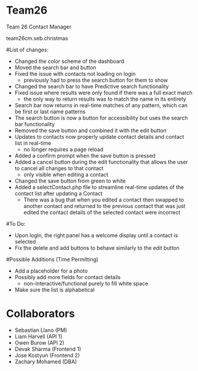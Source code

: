 # Team26
Team 26 Contact Manager

team26cm.seb.christmas

#List of changes:

- Changed the color scheme of the dashboard
- Moved the search bar and button
- Fixed the issue with contacts not loading on login
  - previously had to press the search button for them to show
- Changed the search bar to have Predictive search functionality
- Fixed issue where results were only found if there was a full exact match
  - the only way to return results was to match the name in its entirety
- Search bar now returns in real-time matches of any pattern, which can be first or last name patterns
- The search button is now a button for accessibility but uses the search bar functionality
- Removed the save button and combined it with the edit button
- Updates to contacts now properly update contact details and contact list in real-time
  - no longer requires a page reload
- Added a confirm prompt when the save button is pressed
- Added a cancel button during the edit functionality that allows the user to cancel all changes to that contact
  - only visible when editing a contact
- Changed the save button from green to white
- Added a selectContact.php file to streamline real-time updates of the contact list after updating a Contact
  - There was a bug that when you edited a contact then swapped to another contact and returned to the previous contact that was just edited the contact details of the selected contact were incorrect

#To Do:

- Upon login, the right panel has a welcome display until a contact is selected
- Fix the delete and add buttons to behave similarly to the edit button

#Possible Additions (Time Permitting)

- Add a placeholder for a photo
- Possibly add more fields for contact details
  - non-interactive/functional purely to fill white space
- Make sure the list is alphabetical

# Collaborators
- Sebastian Llano (PM)
- Liam Harvell (API 1)
- Owen Burow (API 2)
- Devak Sharma (Frontend 1)
- Jose Kostyun (Frontend 2)
- Zachary Mohamed (DBA)

